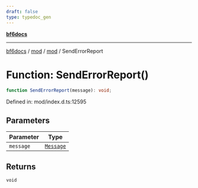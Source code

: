 ```yaml
---
draft: false
type: typedoc_gen
---
```


[**bf6docs**](../../../_index.md)

***

[bf6docs](../../../_index.md) / [mod](../../_index.md) / [mod](../_index.md) / SendErrorReport

# Function: SendErrorReport()

```ts
function SendErrorReport(message): void;
```

Defined in: mod/index.d.ts:12595

## Parameters

| Parameter | Type |
| ------ | ------ |
| `message` | [`Message`](../Message/_index.md) |

## Returns

`void`
